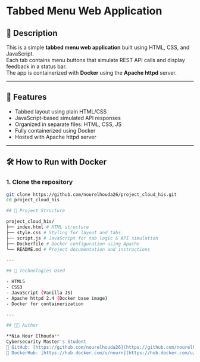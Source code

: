 # Tabbed Menu Web Application

## 📌 Description

This is a simple **tabbed menu web application** built using HTML, CSS, and JavaScript.  
Each tab contains menu buttons that simulate REST API calls and display feedback in a status bar.  
The app is containerized with **Docker** using the **Apache httpd** server.

---

## 🚀 Features

- Tabbed layout using plain HTML/CSS
- JavaScript-based simulated API responses
- Organized in separate files: HTML, CSS, JS
- Fully containerized using Docker
- Hosted with Apache httpd server

---

## 🛠️ How to Run with Docker

### 1. Clone the repository

```bash
git clone https://github.com/nourelhouda26/project_cloud_his.git
cd project_cloud_his

## 📁 Project Structure

project_cloud_his/
├── index.html # HTML structure
├── style.css # Styling for layout and tabs
├── script.js # JavaScript for tab logic & API simulation
├── Dockerfile # Docker configuration using Apache
└── README.md # Project documentation and instructions

---

## 🧰 Technologies Used

- HTML5  
- CSS3  
- JavaScript (Vanilla JS)  
- Apache httpd 2.4 (Docker base image)  
- Docker for containerization  

---

## 👩‍💻 Author

**Nia Nour Elhouda**  
Cybersecurity Master's Student  
🔗 GitHub: [https://github.com/nourelhouda26](https://github.com/nourelhouda26)  
🔗 DockerHub: [https://hub.docker.com/u/nourn](https://hub.docker.com/u/nourn)

